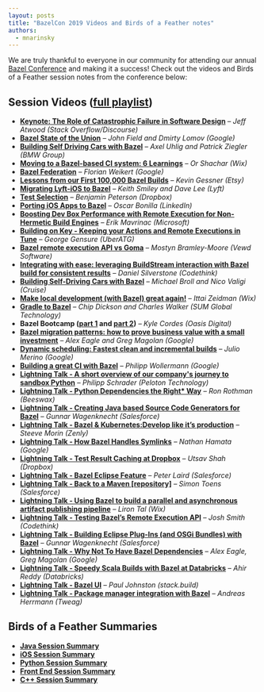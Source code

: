 ```yaml
---
layout: posts
title: "BazelCon 2019 Videos and Birds of a Feather notes"
authors:
  - mnarinsky
---
```



We are truly thankful to everyone in our community for attending our annual [Bazel Conference](https://sites.google.com/corp/bazel.build/conference2017/2019) and making it a success! Check out the videos and Birds of a Feather session notes from the conference below:


## Session Videos ([full playlist](https://www.youtube.com/playlist?list=PLxNYxgaZ8Rsf-7g43Z8LyXct9ax6egdSj))

*   **[Keynote: The Role of Catastrophic Failure in Software Design](https://www.youtube.com/watch?v=eymphDN7No4&list=PLxNYxgaZ8Rsf-7g43Z8LyXct9ax6egdSj&index=2&t=0s)** – _Jeff Atwood (Stack Overflow/Discourse)_
*   **[Bazel State of the Union](https://www.youtube.com/watch?v=dXhmRal9TsA&list=PLxNYxgaZ8Rsf-7g43Z8LyXct9ax6egdSj&index=2)** _– John Field and Dmirty Lomov (Google)_
*   **[Building Self Driving Cars with Bazel](https://www.youtube.com/watch?v=Gh4SJuYUoQI&list=PLxNYxgaZ8Rsf-7g43Z8LyXct9ax6egdSj&index=3)** _– Axel Uhlig and Patrick Ziegler (BMW Group)_
*   **[Moving to a Bazel-based CI system: 6 Learnings](https://www.youtube.com/watch?v=BYg3fDFrTz8&list=PLxNYxgaZ8Rsf-7g43Z8LyXct9ax6egdSj&index=4)** _– Or Shachar (Wix)_
*   **[Bazel Federation](https://www.youtube.com/watch?v=eUlQnJm3NPU&list=PLxNYxgaZ8Rsf-7g43Z8LyXct9ax6egdSj&index=5)** _– Florian Weikert (Google)_
*   **[Lessons from our First 100,000 Bazel Builds](https://www.youtube.com/watch?v=keT8ixRS6Fk&list=PLxNYxgaZ8Rsf-7g43Z8LyXct9ax6egdSj&index=6)** _– Kevin Gessner (Etsy)_
*   **[Migrating Lyft-iOS to Bazel](https://www.youtube.com/watch?v=NAPeWoimGx8&list=PLxNYxgaZ8Rsf-7g43Z8LyXct9ax6egdSj&index=7)** _– Keith Smiley and Dave Lee (Lyft)_
*   **[Test Selection](https://www.youtube.com/watch?v=9Dk7mtIm7_A&list=PLxNYxgaZ8Rsf-7g43Z8LyXct9ax6egdSj&index=8)** _– Benjamin Peterson (Dropbox)_
*   **[Porting iOS Apps to Bazel](https://www.youtube.com/watch?v=gVdkJu3QRA4&list=PLxNYxgaZ8Rsf-7g43Z8LyXct9ax6egdSj&index=9)** _– Oscar Bonilla (LinkedIn)_
*   **[Boosting Dev Box Performance with Remote Execution for Non-Hermetic Build Engines](https://www.youtube.com/watch?v=q3RAOwezexU&list=PLxNYxgaZ8Rsf-7g43Z8LyXct9ax6egdSj&index=24)** _– Erik Mavrinac (Microsoft)_
*   **[Building on Key - Keeping your Actions and Remote Executions in Tune](https://www.youtube.com/watch?v=xP6BIEUZh9Y&list=PLxNYxgaZ8Rsf-7g43Z8LyXct9ax6egdSj&index=27)** _– George Gensure (UberATG)_
*   **[Bazel remote execution API vs Goma](https://www.youtube.com/watch?v=3w_I9ToY04s&list=PLxNYxgaZ8Rsf-7g43Z8LyXct9ax6egdSj&index=26)** _– Mostyn Bramley-Moore (Vewd Software)_
*   **[Integrating with ease: leveraging BuildStream interaction with Bazel build for consistent results](https://www.youtube.com/watch?v=21VPe7HcuPE&list=PLxNYxgaZ8Rsf-7g43Z8LyXct9ax6egdSj&index=28)** _– Daniel Silverstone (Codethink)_
*   **[Building Self-Driving Cars with Bazel](https://www.youtube.com/watch?v=fjfFe98LTm8&list=PLxNYxgaZ8Rsf-7g43Z8LyXct9ax6egdSj&index=29)** _– Michael Broll and Nico Valigi (Cruise)_
*   **[Make local development (with Bazel) great again!](https://www.youtube.com/watch?v=rQv1sjLU4cI&list=PLxNYxgaZ8Rsf-7g43Z8LyXct9ax6egdSj&index=30)** _– Ittai Zeidman (Wix)_
*   **[Gradle to Bazel](https://www.youtube.com/watch?v=b8uR7_vReQ0&list=PLxNYxgaZ8Rsf-7g43Z8LyXct9ax6egdSj&index=31)** _– Chip Dickson and Charles Walker (SUM Global Technology)_
*   **Bazel Bootcamp ([part 1](https://www.youtube.com/watch?v=BGOEq5FdNUQ&list=PLxNYxgaZ8Rsf-7g43Z8LyXct9ax6egdSj&index=32) and [part 2](https://www.youtube.com/watch?v=1KbfkOWO-DY&list=PLxNYxgaZ8Rsf-7g43Z8LyXct9ax6egdSj&index=33))** _– Kyle Cordes (Oasis Digital)_
*   **[Bazel migration patterns: how to prove business value with a small investment](https://www.youtube.com/watch?v=UwuRGpVpmbo&list=PLxNYxgaZ8Rsf-7g43Z8LyXct9ax6egdSj&index=34)** _– Alex Eagle and Greg Magolan (Google)_
*   **[Dynamic scheduling: Fastest clean and incremental builds](https://www.youtube.com/watch?v=MF2bahnAueM&list=PLxNYxgaZ8Rsf-7g43Z8LyXct9ax6egdSj&index=35)** _– Julio Merino (Google)_
*   **[Building a great CI with Bazel](https://www.youtube.com/watch?v=j332WfhNAFg&list=PLxNYxgaZ8Rsf-7g43Z8LyXct9ax6egdSj&index=36)** _– Philipp Wollermann (Google)_
*   **[Lightning Talk - A short overview of our company's journey to sandbox Python](https://www.youtube.com/watch?v=JsDwhNTweiQ&list=PLxNYxgaZ8Rsf-7g43Z8LyXct9ax6egdSj&index=10)** _– Philipp Schrader (Peloton Technology)_
*   **[Lightning Talk - Python Dependencies the Right* Way](https://www.youtube.com/watch?v=3DBZpahGnuI&list=PLxNYxgaZ8Rsf-7g43Z8LyXct9ax6egdSj&index=12)** _– Ron Rothman (Beeswax)_
*   **[Lightning Talk - Creating Java based  Source Code Generators for Bazel](https://www.youtube.com/watch?v=-JRpuIKHIWY&feature=youtu.be)** _– Gunnar Wagenknecht (Salesforce)_
*   **[Lightning Talk - Bazel & Kubernetes:Develop like it’s production](https://www.youtube.com/watch?v=SkADnC4yFCk&list=PLxNYxgaZ8Rsf-7g43Z8LyXct9ax6egdSj&index=11)** _– Steeve Morin (Zenly)_
*   **[Lightning Talk - How Bazel Handles Symlinks](https://www.youtube.com/watch?v=EoYdWmMcqDs&list=PLxNYxgaZ8Rsf-7g43Z8LyXct9ax6egdSj&index=13)** _– Nathan Hamata (Google)_
*   **[Lightning Talk - Test Result Caching at Dropbox](https://www.youtube.com/watch?v=29xrO-XJaJs&list=PLxNYxgaZ8Rsf-7g43Z8LyXct9ax6egdSj&index=14)** _– Utsav Shah (Dropbox)_
*   **[Lightning Talk - Bazel Eclipse Feature](https://www.youtube.com/watch?v=s0nvBUnDqCo&list=PLxNYxgaZ8Rsf-7g43Z8LyXct9ax6egdSj&index=15)** _– Peter Laird (Salesforce)_
*   **[Lightning Talk - Back to a Maven [repository]](https://www.youtube.com/watch?v=c7pWF_p38bM&list=PLxNYxgaZ8Rsf-7g43Z8LyXct9ax6egdSj&index=16)** _– Simon Toens (Salesforce)_
*   **[Lightning Talk - Using Bazel to build a parallel and asynchronous artifact publishing pipeline](https://www.youtube.com/watch?v=TD1JDPD0hRA&list=PLxNYxgaZ8Rsf-7g43Z8LyXct9ax6egdSj&index=17)** _– Liron Tal (Wix)_
*   **[Lightning Talk - Testing Bazel’s Remote Execution API](https://www.youtube.com/watch?v=uuWV501y1w4&list=PLxNYxgaZ8Rsf-7g43Z8LyXct9ax6egdSj&index=18)** _– Josh Smith (Codethink)_
*   **[Lightning Talk - Building Eclipse Plug-Ins (and OSGi Bundles) with Bazel](https://www.youtube.com/watch?v=jcVvkFnK5gc&list=PLxNYxgaZ8Rsf-7g43Z8LyXct9ax6egdSj&index=19)** _– Gunnar Wagenknecht (Salesforce)_
*   **[Lightning Talk - Why Not To Have Bazel Dependencies](https://www.youtube.com/watch?v=2KzOLddhdoI&list=PLxNYxgaZ8Rsf-7g43Z8LyXct9ax6egdSj&index=20)** _– Alex Eagle, Greg Magolan (Google)_
*   **[Lightning Talk - Speedy Scala Builds  with Bazel at Databricks](https://www.youtube.com/watch?v=rq5CRMaqbq0&list=PLxNYxgaZ8Rsf-7g43Z8LyXct9ax6egdSj&index=21)** _– Ahir Reddy (Databricks)_
*   **[Lightning Talk - Bazel UI](https://www.youtube.com/watch?v=2a3S3MJOa9I&list=PLxNYxgaZ8Rsf-7g43Z8LyXct9ax6egdSj&index=22)** _– Paul Johnston (stack.build)_
*   **[Lightning Talk - Package manager integration with Bazel](https://www.youtube.com/watch?v=_7IIc3ZTwKk&list=PLxNYxgaZ8Rsf-7g43Z8LyXct9ax6egdSj&index=23)** _– Andreas Herrmann (Tweag)_


## Birds of a Feather Summaries

*   **[Java Session Summary](/assets/BoF_2019_Java.pdf)**
*   **[iOS Session Summary](/assets/BoF_2019_iOS.pdf)**
*   **[Python Session Summary](/assets/BoF_2019_Python.pdf)**
*   **[Front End Session Summary](/assets/BoF_2019_FrontEnd.pdf)**
*   **[C++ Session Summary](/assets/BoF_2019_C++.pdf)**
